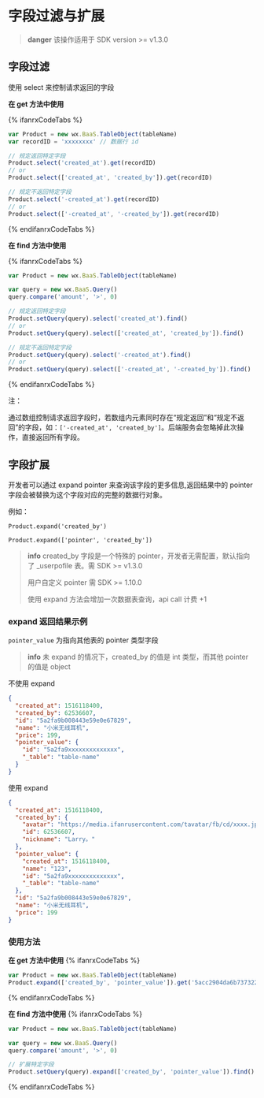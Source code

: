 # 字段过滤与扩展

> **danger**
> 该操作适用于 SDK version >= v1.3.0

## 字段过滤

使用 select 来控制请求返回的字段

**在 get 方法中使用**

{% ifanrxCodeTabs %}
```js
var Product = new wx.BaaS.TableObject(tableName)
var recordID = 'xxxxxxxx' // 数据行 id

// 规定返回特定字段
Product.select('created_at').get(recordID)
// or
Product.select(['created_at', 'created_by']).get(recordID)

// 规定不返回特定字段
Product.select('-created_at').get(recordID)
// or
Product.select(['-created_at', '-created_by']).get(recordID)
```
{% endifanrxCodeTabs %}

**在 find 方法中使用**

{% ifanrxCodeTabs %}
```js
var Product = new wx.BaaS.TableObject(tableName)

var query = new wx.BaaS.Query()
query.compare('amount', '>', 0)

// 规定返回特定字段
Product.setQuery(query).select('created_at').find()
// or
Product.setQuery(query).select(['created_at', 'created_by']).find()

// 规定不返回特定字段
Product.setQuery(query).select('-created_at').find()
// or
Product.setQuery(query).select(['-created_at', '-created_by']).find()
```
{% endifanrxCodeTabs %}

<span class="attention">注：</span>

通过数组控制请求返回字段时，若数组内元素同时存在“规定返回”和“规定不返回”的字段，如：`['-created_at', 'created_by']`。后端服务会忽略掉此次操作，直接返回所有字段。

## 字段扩展

开发者可以通过 expand pointer 来查询该字段的更多信息,返回结果中的 pointer 字段会被替换为这个字段对应的完整的数据行对象。

<!-- 1. ** 使用 expand 来控制 pointer 展开 ** -->

  例如：

  `Product.expand('created_by')`

  `Product.expand(['pointer', 'created_by'])`

<!-- 2. ** 指定 pointer 展开并只返回某些字段 (SDK >= v3.5.0) ** -->
<!--  -->
<!--   例如： -->
<!--  -->
<!--   `Product.expand('created_by.nickname')` -->
<!--  -->
<!--   `Product.expand(['pointer', 'created_by.nickname', 'created_by.city'])` -->
<!--  -->
<!--   上述例子，如果字段后有 `.` 符号，则展开的对象只返回与 `.` 符号后面的字符串相匹配的属性 -->
<!--   （除了 created_by 外，其他 pointer 还会返回一个名为 `_table` 的属性）， -->
<!--   如果没有 `.` 符号，则返回整个展开的对象。 -->
<!--  -->
<!--  -->
<!-- > **info** -->
<!-- > created_by 字段是一个特殊的 pointer，开发者无需配置，默认指向了 _userpofile 表。需 SDK >= v1.3.0  -->
<!-- > -->
<!-- > 用户自定义 pointer 需 SDK >= 1.10.0 -->
<!--  -->
<!-- > 指定 pointer 展开并只返回某些字段 需 SDK >= 3.5.0 -->
<!-- > -->
<!-- > 使用 expand 方法会增加一次数据表查询，api call 计费 +1 -->

> **info**
> created_by 字段是一个特殊的 pointer，开发者无需配置，默认指向了 _userpofile 表。需 SDK >= v1.3.0 
>
> 用户自定义 pointer 需 SDK >= 1.10.0
>
> 使用 expand 方法会增加一次数据表查询，api call 计费 +1

### expand 返回结果示例

`pointer_value` 为指向其他表的 pointer 类型字段

> **info**
> 未 expand 的情况下，created_by 的值是 int 类型，而其他 pointer 的值是 object

不使用 expand
```json
{
  "created_at": 1516118400,
  "created_by": 62536607,
  "id": "5a2fa9b008443e59e0e67829",
  "name": "小米无线耳机",
  "price": 199,
  "pointer_value": {
    "id": "5a2fa9xxxxxxxxxxxxxx",
    "_table": "table-name"
  }
}
```

使用 expand
```json
{
  "created_at": 1516118400,
  "created_by": {
    "avatar": "https://media.ifanrusercontent.com/tavatar/fb/cd/xxxx.jpg",
    "id": 62536607,
    "nickname": "Larry。"
  },
  "pointer_value": {
    "created_at": 1516118400,
    "name": "123",
    "id": "5a2fa9xxxxxxxxxxxxxx",
    "_table": "table-name"
  },
  "id": "5a2fa9b008443e59e0e67829",
  "name": "小米无线耳机",
  "price": 199
}
```

### 使用方法
**在 get 方法中使用**
{% ifanrxCodeTabs %}
```js
var Product = new wx.BaaS.TableObject(tableName)
Product.expand(['created_by', 'pointer_value']).get('5acc2904da6b737322a82f78')
```
{% endifanrxCodeTabs %}

**在 find 方法中使用**
{% ifanrxCodeTabs %}
```js
var Product = new wx.BaaS.TableObject(tableName)

var query = new wx.BaaS.Query()
query.compare('amount', '>', 0)

// 扩展特定字段
Product.setQuery(query).expand(['created_by', 'pointer_value']).find()
```
{% endifanrxCodeTabs %}
